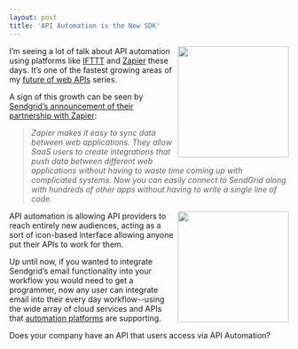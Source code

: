 ```yaml
---
layout: post
title: 'API Automation is the New SDK'
---
```

<p><a href="https://zapier.com/" target="_blank"><img src="https://s3.amazonaws.com/kinlane-productions/api-evangelist/zapier/zapier-logo.jpeg" alt="" width="200" align="right" /></a></p>
<p><a href="https://zapier.com/" target="_blank"></a></p>
<p>I&rsquo;m seeing a lot of talk about API automation using platforms like <a title="IFTTT" href="https://ifttt.com/dashboard">IFTTT</a> and <a title="Zapier" href="https://zapier.com/">Zapier</a> these days.  It&rsquo;s one of the fastest growing areas of my&nbsp;<a title="future of web APIs" href="http://apievangelist.com/2012/07/27/what-is-the-future-of-web-apis/">future of web APIs</a> series.</p>
<p>A sign of this growth can be seen by <a title="Sendgrid&rsquo;s announcement of their partnership with Zapier" href="http://sendgrid.com/blog/sync-data-between-applications/">Sendgrid&rsquo;s announcement of their partnership with Zapier</a>:</p>
<blockquote><em>Zapier makes it easy to sync data between web applications. They allow SaaS users to create integrations that push data between different web applications without having to waste time coming up with complicated systems.  Now you can easily connect to SendGrid along with hundreds of other apps without having to write a single line of code.</em></blockquote>
<p><a href="http://sendgrid.com/" target="_blank"><img src="https://s3.amazonaws.com/kinlane-productions/api-evangelist/sendgrid/sendgrid.jpeg" alt="" width="200" align="right" /></a></p>
<p>API automation is allowing API providers to reach entirely new audiences, acting as a sort of icon-based interface allowing anyone put their APIs to work for them.</p>
<p>Up until now, if you wanted to integrate Sendgrid&rsquo;s email functionality into your workflow you would need to get a programmer, now any user can integrate email into their every day workflow--using the wide array of cloud services and APIs that <a title="automation platforms" href="http://apievangelist.com/2012/08/21/api-automation-platforms/">automation platforms</a> are supporting.</p>
<p>Does your company have an API that users access via API Automation?</p>